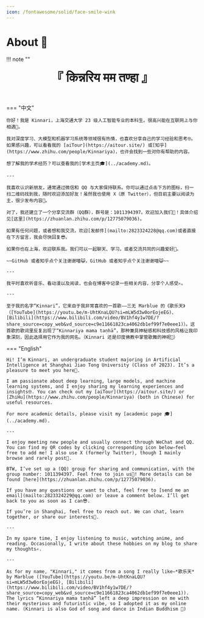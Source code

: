```yaml
---
icon: /fontawesome/solid/face-smile-wink
---
```


# About 🥳

!!! note ""
    <div align="center" style="font-size:32px;font-weight:bold">
        『 किन्नरिय मम तण्हा 』
    </div>
    <br><br>

=== "中文"

    你好！我是 Kinnari，上海交通大学 23 级人工智能专业的本科生。很高兴能在互联网上与你相遇🥰。

    我对深度学习、大模型和机器学习系统等领域很有热情，也喜欢分享自己的学习经验和思考🤓。如果感兴趣，可以看看我的 [aiTour](https://aitour.site/) 或[知乎](https://www.zhihu.com/people/Kinnariya)，也许会找到一些对你有帮助的内容。

    想了解我的学术经历？可以查看我的[学术主页🎓](../academy.md)。

    ---

    我喜欢认识新朋友，通常通过微信和 QQ 与大家保持联系。你可以通过点击下方的图标，扫一扫二维码找到我，随时欢迎添加好友！虽然我也使用 X（原 Twitter），但目前主要以阅读为主，很少发布内容👀。

    对了，我还建立了一个分享交流群（QQ群），群号是：1011394397。欢迎加入我们🎉！具体介绍见[这里](https://zhuanlan.zhihu.com/p/12775079036)。

    如果有任何问题，或者想和我交流，欢迎[发邮件](mailto:2823324228@qq.com)或者直接在下方留言，我会尽快回复😎。

    如果你也在上海，欢迎联系我。我们可以一起聊天、学习，或者交流共同的兴趣爱好👻。

    ~~GitHub 或者知乎点个关注谢谢喵😺，GitHub 或者知乎点个关注谢谢喵😺~~

    ---

    我平时喜欢听音乐、看动漫以及阅读，也会在博客中记录一些相关内容，分享个人感受✍。

    ---

    至于我的名字“Kinnari”，它来自于我非常喜欢的一首歌——三无 Marblue 的《歌乐天》（[YouTube](https://youtu.be/m-UhtKnaLQU?si=mLW5d3w0orEojeEG)、[Bilibili](https://www.bilibili.com/video/BV1hf4y1w7DE/?share_source=copy_web&vd_source=c9e11661823ca4062db1ef99f7e0eee1)）。这首歌的歌词里反复出现了“Kinnariya mama taṇhā”，那种兼具神秘感和科技感的风格让我印象深刻，因此选择用它作为我的网名。（Kinnari 还是印度佛教中掌管歌舞的神呢🫣）

=== "English"

    Hi! I’m Kinnari, an undergraduate student majoring in Artificial Intelligence at Shanghai Jiao Tong University (Class of 2023). It’s a pleasure to meet you here🥰.

    I am passionate about deep learning, large models, and machine learning systems, and I enjoy sharing my learning experiences and insights🤓. You can check out my [aiTour](https://aitour.site/) or [ZhiHu](https://www.zhihu.com/people/Kinnariya) (both in Chinese) for useful resources.

    For more academic details, please visit my [academic page 🎓](../academy.md).

    ---

    I enjoy meeting new people and usually connect through WeChat and QQ. You can find my QR codes by clicking corresponding icon below—feel free to add me! I also use X (formerly Twitter), though I mainly browse and rarely post👀.

    BTW, I’ve set up a (QQ) group for sharing and communication, with the group number: 1011394397. Feel free to join us🎉! More details can be found [here](https://zhuanlan.zhihu.com/p/12775079036).

    If you have any questions or want to chat, feel free to [send me an email](mailto:2823324229@qq.com) or leave a comment below. I’ll get back to you as soon as I can😎.

    If you’re in Shanghai, feel free to reach out. We can chat, learn together, or share our interests👻.

    ---

    In my spare time, I enjoy listening to music, watching anime, and reading. Occasionally, I write about these hobbies on my blog to share my thoughts✍.

    ---

    As for my name, "Kinnari," it comes from a song I really like—*歌乐天* by Marblue ([YouTube](https://youtu.be/m-UhtKnaLQU?si=mLW5d3w0orEojeEG), [Bilibili](https://www.bilibili.com/video/BV1hf4y1w7DE/?share_source=copy_web&vd_source=c9e11661823ca4062db1ef99f7e0eee1)). The lyrics “Kinnariya mama taṇhā” left a deep impression on me with their mysterious and futuristic vibe, so I adopted it as my online name. (Kinnari is also God of song and dance in Indian Buddhism 🫣)


